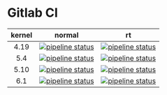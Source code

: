 # Gitlab CI

| kernel | normal | rt |
|:---:|:---:|:---:|
|4.19 | [![pipeline status](https://git.beagleboard.org/beagleboard/linux/badges/4.19/pipeline.svg)](https://git.beagleboard.org/beagleboard/linux/-/pipelines?page=1&scope=all&ref=4.19) | [![pipeline status](https://git.beagleboard.org/beagleboard/linux/badges/4.19-rt/pipeline.svg)](https://git.beagleboard.org/beagleboard/linux/-/pipelines?page=1&scope=all&ref=4.19-rt) |
|5.4 | [![pipeline status](https://git.beagleboard.org/beagleboard/linux/badges/5.4/pipeline.svg)](https://git.beagleboard.org/beagleboard/linux/-/pipelines?page=1&scope=all&ref=5.4) | [![pipeline status](https://git.beagleboard.org/beagleboard/linux/badges/5.4-rt/pipeline.svg)](https://git.beagleboard.org/beagleboard/linux/-/pipelines?page=1&scope=all&ref=5.4-rt) |
|5.10 | [![pipeline status](https://git.beagleboard.org/beagleboard/linux/badges/5.10/pipeline.svg)](https://git.beagleboard.org/beagleboard/linux/-/pipelines?page=1&scope=all&ref=5.10) | [![pipeline status](https://git.beagleboard.org/beagleboard/linux/badges/5.10-rt/pipeline.svg)](https://git.beagleboard.org/beagleboard/linux/-/pipelines?page=1&scope=all&ref=5.10-rt) |
|6.1 | [![pipeline status](https://git.beagleboard.org/beagleboard/linux/badges/6.1/pipeline.svg)](https://git.beagleboard.org/beagleboard/linux/-/pipelines?page=1&scope=all&ref=6.1) | [![pipeline status](https://git.beagleboard.org/beagleboard/linux/badges/6.1-rt/pipeline.svg)](https://git.beagleboard.org/beagleboard/linux/-/pipelines?page=1&scope=all&ref=6.1-rt) |
